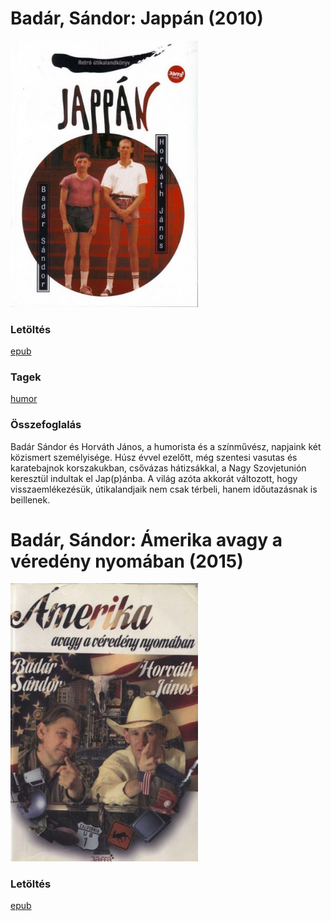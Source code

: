 # <a name="id_1710">Badár, Sándor: Jappán (2010)</a>
<img src="https://github.com/BercziSandor/calibre_lib/raw/main/libs/main/Badar%2C%20Sandor/Jappan%20%281710%29/cover.jpg" alt="cover" width="300"/>

### Letöltés
[epub](https://github.com/BercziSandor/calibre_lib/raw/main/libs/main/Badar%2C%20Sandor/Jappan%20%281710%29/Jappan%20-%20Badar%2C%20Sandor.epub)

### Tagek
[humor](https://github.com/berczisandor/calibre_lib/libs/main/_tags/humor.md)

### Összefoglalás
Badár Sándor és Horváth János, a humorista és a színművész, napjaink két közismert személyisége. Húsz évvel ezelőtt, még szentesi vasutas és karatebajnok korszakukban, csővázas hátizsákkal, a Nagy Szovjetunión keresztül indultak el Jap(p)ánba. A világ azóta akkorát változott, hogy visszaemlékezésük, útikalandjaik nem csak térbeli, hanem időutazásnak is beillenek.


# <a name="id_1709">Badár, Sándor: Ámerika avagy a véredény nyomában (2015)</a>
<img src="https://github.com/BercziSandor/calibre_lib/raw/main/libs/main/Badar%2C%20Sandor/Amerika%20avagy%20a%20veredeny%20nyomaban%20%281709%29/cover.jpg" alt="cover" width="300"/>

### Letöltés
[epub](https://github.com/BercziSandor/calibre_lib/raw/main/libs/main/Badar%2C%20Sandor/Amerika%20avagy%20a%20veredeny%20nyomaban%20%281709%29/Amerika%20avagy%20a%20veredeny%20nyomab%20-%20Badar%2C%20Sandor.epub)

